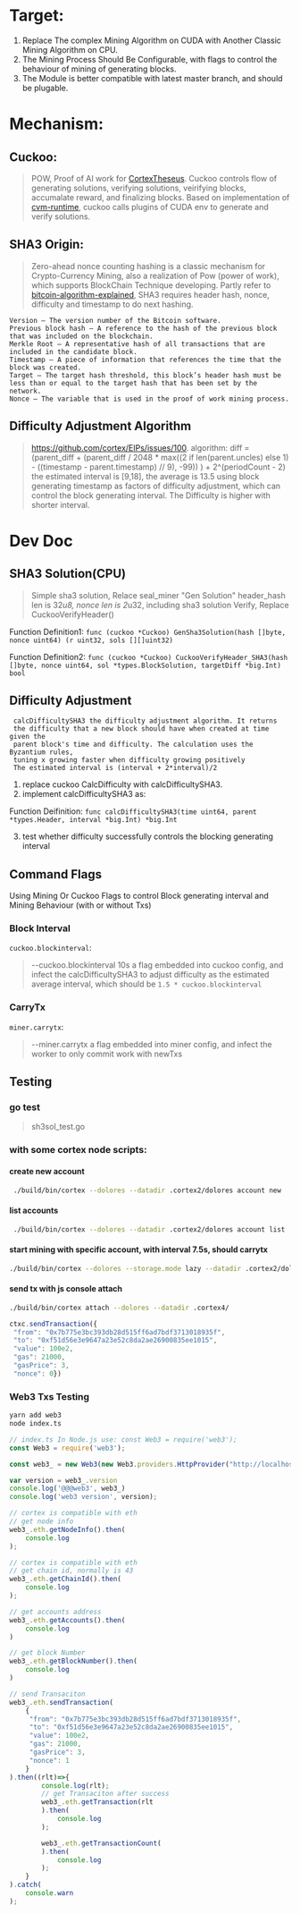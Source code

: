 # Target:
1. Replace The complex Mining Algorithm on CUDA with 
Another Classic Mining Algorithm on CPU.
2. The Mining Process Should Be Configurable, with
flags to control the behaviour of mining of generating blocks.
3. The Module is better compatible with latest master branch,
and should be plugable.

# Mechanism:

## Cuckoo:
> POW, Proof of AI work for [CortexTheseus](https://github.com/CortexFoundation/CortexTheseus).
> Cuckoo controls flow of generating solutions, verifying solutions, veirifying blocks, accumalate reward, and finalizing blocks. 
> Based on implementation of [cvm-runtime](https://github.com/CortexFoundation/cvm-runtime), cuckoo calls plugins of CUDA env to generate and verify solutions.

## SHA3 Origin:
> Zero-ahead nonce counting hashing is a classic mechanism for Crypto-Currency Mining, also a realization of Pow (power of work), which supports BlockChain Technique developing.
Partly refer to [bitcoin-algorithm-explained](https://www.mycryptopedia.com/bitcoin-algorithm-explained/), SHA3 requires header hash, nonce, difficulty and timestamp to do next hashing.
```
Version – The version number of the Bitcoin software.
Previous block hash – A reference to the hash of the previous block that was included on the blockchain.
Merkle Root – A representative hash of all transactions that are included in the candidate block.
Timestamp – A piece of information that references the time that the block was created.
Target – The target hash threshold, this block’s header hash must be less than or equal to the target hash that has been set by the network.
Nonce – The variable that is used in the proof of work mining process.
```

## Difficulty Adjustment Algorithm
> https://github.com/cortex/EIPs/issues/100.
 algorithm:
 diff = (parent_diff +
         (parent_diff / 2048 * max((2 if len(parent.uncles) else 1) - ((timestamp - parent.timestamp) // 9), -99))
   ) + 2^(periodCount - 2) 
> the estimated interval is [9,18], the average is 13.5
> using block generating timestamp as factors of difficulty adjustment, which can control
the block generating interval. The Difficulty is higher with shorter interval.

# Dev Doc

## SHA3 Solution(CPU)
> Simple sha3 solution, Relace seal_miner "Gen Solution"
> header_hash len is 32*u8, nonce len is 2*u32,
> including sha3 solution Verify, Replace CuckooVerifyHeader()

Function Definition1:
`func (cuckoo *Cuckoo) GenSha3Solution(hash []byte, nonce uint64) (r uint32, sols [][]uint32)`

Function Definition2:
`func (cuckoo *Cuckoo) CuckooVerifyHeader_SHA3(hash []byte, nonce uint64, sol *types.BlockSolution, targetDiff *big.Int) bool`


## Difficulty Adjustment
```
 calcDifficultySHA3 the difficulty adjustment algorithm. It returns
 the difficulty that a new block should have when created at time given the
 parent block's time and difficulty. The calculation uses the Byzantium rules,
 tuning x growing faster when difficulty growing positively
 The estimated interval is (interval + 2*interval)/2
```
1. replace cuckoo CalcDifficulty with calcDifficultySHA3.
2. implement calcDifficultySHA3 as:

Function Deifinition:
`func calcDifficultySHA3(time uint64, parent *types.Header, interval *big.Int) *big.Int`

3. test whether difficulty successfully controls the blocking generating interval

## Command Flags 
Using Mining Or Cuckoo Flags to control Block generating interval and Mining Behaviour (with or without Txs)

### Block Interval
`cuckoo.blockinterval`: 
> --cuckoo.blockinterval 10s
a flag embedded into cuckoo config, and infect the calcDifficultySHA3 to adjust
difficulty as the estimated average interval, which should be `1.5 * cuckoo.blockinterval`

### CarryTx
`miner.carrytx`:
> --miner.carrytx
a flag embedded into miner config, and infect the worker to only commit work with newTxs

## Testing

### go test
> sh3sol_test.go

### with some cortex node scripts:
#### create new account
```bash
 ./build/bin/cortex --dolores --datadir .cortex2/dolores account new
```
#### list accounts
```bash
 ./build/bin/cortex --dolores --datadir .cortex2/dolores account list
```
#### start mining with specific account, with interval 7.5s, should carrytx
```bash
./build/bin/cortex --dolores --storage.mode lazy --datadir .cortex2/dolores --rpc --rpcapi ctxc,web3,admin,txpool --rpcaddr 0.0.0.0 --rpcport 38545 --mine --miner.coinbase 7b775e3bc393db28d515ff6ad7bdf3713018935f --cuckoo.blockinterval 5s --allow-insecure-unlock --unlock 7b775e3bc393db28d515ff6ad7bdf3713018935f --miner.carrytx
```
#### send tx with js console attach
```bash
./build/bin/cortex attach --dolores --datadir .cortex4/
```
```js
ctxc.sendTransaction({
 "from": "0x7b775e3bc393db28d515ff6ad7bdf3713018935f",
 "to": "0xf51d56e3e9647a23e52c8da2ae26900835ee1015",
 "value": 100e2,
 "gas": 21000,
 "gasPrice": 3,
 "nonce": 0})
```


### Web3 Txs Testing
```bash
yarn add web3
node index.ts
```

```typescript
// index.ts In Node.js use: const Web3 = require('web3');
const Web3 = require('web3');

const web3_ = new Web3(new Web3.providers.HttpProvider("http://localhost:38545"));

var version = web3_.version
console.log('@@@web3', web3_)
console.log('web3 version', version);

// cortex is compatible with eth
// get node info
web3_.eth.getNodeInfo().then(
    console.log
);

// cortex is compatible with eth
// get chain id, normally is 43
web3_.eth.getChainId().then(
    console.log
);

// get accounts address
web3_.eth.getAccounts().then(
    console.log
)

// get block Number
web3_.eth.getBlockNumber().then(
    console.log
)

// send Transaciton
web3_.eth.sendTransaction(
    {
     "from": "0x7b775e3bc393db28d515ff6ad7bdf3713018935f",
     "to": "0xf51d56e3e9647a23e52c8da2ae26900835ee1015",
     "value": 100e2,
     "gas": 21000,
     "gasPrice": 3,
     "nonce": 1
    }
).then((rlt)=>{
        console.log(rlt);
        // get Transaciton after success
        web3_.eth.getTransaction(rlt
        ).then(
            console.log
        );

        web3_.eth.getTransactionCount(
        ).then(
            console.log
        );
    }
).catch(
    console.warn
);
```

